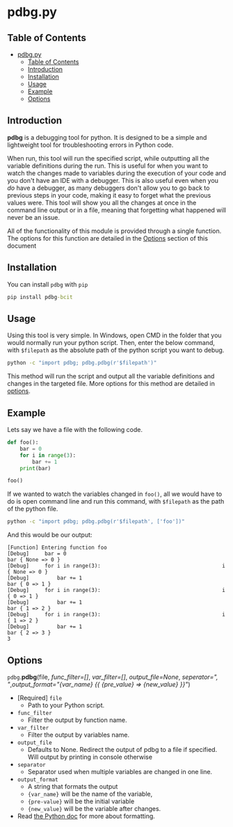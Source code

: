 # pdbg.py

## Table of Contents

- [pdbg.py](#pdbgpy)
  - [Table of Contents](#table-of-contents)
  - [Introduction](#introduction)
  - [Installation](#installation)
  - [Usage](#usage)
  - [Example](#example)
  - [Options](#options)

## Introduction

**pdbg** is a debugging tool for python. It is designed to be a simple and lightweight tool for troubleshooting errors in Python code.

When run, this tool will run the specified script, while outputting all the variable definitions during the run. This is useful for when you want to watch the changes made to variables during the execution of your code and you don't have an IDE with a debugger. This is also useful even when you *do* have a debugger, as many debuggers don't allow you to go back to previous steps in your code, making it easy to forget what the previous values were. This tool will show you all the changes at once in the command line output or in a file, meaning that forgetting what happened will never be an issue.

All of the functionality of this module is provided through a single function. The options for this function are detailed in the [Options](#options) section of this document

## Installation

You can install `pdbg` with `pip`

``` cmd
pip install pdbg-bcit
```

## Usage

Using this tool is very simple. In Windows, open CMD in the folder that you would normally run your python script. Then, enter the below command, with `$filepath` as the absolute path of the python script you want to debug.

```cmd
python -c "import pdbg; pdbg.pdbg(r'$filepath')"
```

This method will run the script and output all the variable definitions and changes in the targeted file. More options for this method are detailed in [options](#options).

## Example

Lets say we have a file with the following code.

```Python
def foo():
    bar = 0
    for i in range(3):
        bar += 1
    print(bar)

foo()
```

If we wanted to watch the variables changed in `foo()`, all we would have to do is open command line and run this command, with `$filepath` as the path of the python file.

```cmd
python -c "import pdbg; pdbg.pdbg(r'$filepath', ['foo'])"
```

And this would be our output:

```text
[Function] Entering function foo
[Debug]     bar = 0                                                  bar { None => 0 }
[Debug]     for i in range(3):                                       i { None => 0 }
[Debug]         bar += 1                                             bar { 0 => 1 }
[Debug]     for i in range(3):                                       i { 0 => 1 }
[Debug]         bar += 1                                             bar { 1 => 2 }
[Debug]     for i in range(3):                                       i { 1 => 2 }
[Debug]         bar += 1                                             bar { 2 => 3 }
3
```

## Options

`pdbg`.**pdbg**(file, *func_filter=[]*,  *var_filter=[]*, *output_file=None*, *seperator=", "*,*output_format="\{var_name} {{ \{pre_value} => \{new_value} }}"*)
* [Required] `file`
  * Path to your Python script.
* `func_filter`
  * Filter the output by function name.
* `var_filter`
  * Filter the output by variables name.
* `output_file`
  * Defaults to None. Redirect the output of pdbg to a file if specified. Will output by printing in console otherwise
* `separator`
  * Separator used when multiple variables are changed in one line.
* `output_format`
  * A string that formats the output
  * `{var_name}` will be the name of the variable,
  * `{pre-value}` will be the initial variable
  * `{new_value}` will be the variable after changes.
* Read [the Python doc](https://docs.python.org/3.7/library/string.html#format-string-syntax) for more about formatting.
